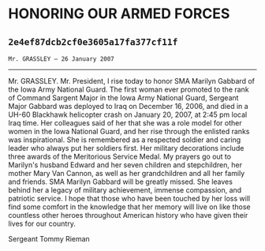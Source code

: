 # HONORING OUR ARMED FORCES
## `2e4ef87dcb2cf0e3605a17fa377cf11f`
`Mr. GRASSLEY — 26 January 2007`

---


Mr. GRASSLEY. Mr. President, I rise today to honor SMA Marilyn 
Gabbard of the Iowa Army National Guard. The first woman ever promoted 
to the rank of Command Sargent Major in the Iowa Army National Guard, 
Sergeant Major Gabbard was deployed to Iraq on December 16, 2006, and 
died in a UH-60 Blackhawk helicopter crash on January 20, 2007, at 2:45 
pm local Iraq time. Her colleagues said of her that she was a role 
model for other women in the Iowa National Guard, and her rise through 
the enlisted ranks was inspirational. She is remembered as a respected 
soldier and caring leader who always put her soldiers first. Her 
military decorations include three awards of the Meritorious Service 
Medal. My prayers go out to Marilyn's husband Edward and her seven 
children and stepchildren, her mother Mary Van Cannon, as well as her 
grandchildren and all her family and friends. SMA Marilyn Gabbard will 
be greatly missed. She leaves behind her a legacy of military 
achievement, immense compassion, and patriotic service. I hope that 
those who have been touched by her loss will find some comfort in the 
knowledge that her memory will live on like those countless other 
heroes throughout American history who have given their lives for our 
country.














 Sergeant Tommy Rieman
